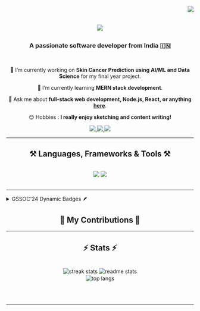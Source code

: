 <img align="right" src="https://visitor-badge.laobi.icu/badge?page_id=shrutika-vetal.shrutika-vetal" />

<h1 align="center">
    <img src="https://readme-typing-svg.herokuapp.com/?font=Righteous&size=35&center=true&vCenter=true&width=500&height=70&duration=4000&lines=Hi+There!+👋;+I'm+Shrutika+Vetal!;" />
</h1>

<h3 align="center">A passionate software developer from India 🇮🇳</h3>

<br/>

<div align="center">
 
 🔭 I’m currently working on **Skin Cancer Prediction using AI/ML and Data Science** for my final year project.
 
 🌱 I’m currently learning **MERN stack development**.

💬 Ask me about **full-stack web development, Node.js, React, or anything [here](https://github.com/Shrutika006/Shrutika006/issues)**.

😊 Hobbies : **I really enjoy sketching and content writing!**

 </div>
 
<div align="center"> 
  <a href="mailto:shrutika.vetal06@gmail.com">
    <img src="https://img.shields.io/badge/Gmail-333333?style=for-the-badge&logo=gmail&logoColor=red" />
  </a>
  <a href="https://linkedin.com/in/shrutika-vetal-738492235" target="_blank">
    <img src="https://img.shields.io/badge/LinkedIn-0077B5?style=for-the-badge&logo=linkedin&logoColor=white" target="_blank" />
  </a>
  <a href="https://github.com/Shrutika006" target="_blank">
     <img src="https://img.shields.io/badge/GitHub-181717?style=for-the-badge&logo=github&logoColor=white" target="_blank" /> 
  </a>
</div>

<hr/>
 
<h2 align="center">⚒️ Languages, Frameworks & Tools ⚒️</h2>
<br/>
<div align="center">
    <img src="https://skillicons.dev/icons?i=react,bootstrap,html,css,vscode,github,git" />
    <img src="https://skillicons.dev/icons?i=nodejs,python,javascript,express,mongodb,c,java,mysql" /><br>
</div>

<br/>
<hr/>

<details>	
 <summary>GSSOC'24 Dynamic Badges 🪶</summary>
<div style='display:flex; align-items:center; gap: 10px;' align='center'>
<a href="https://api.badgr.io/public/assertions/70OJPmyXRgeWIpSamWYx4Q?identity__email=shrutika.vetal06%40gmail.com">
<img src="postman_shrutika.png" width="100px" height="100px" />
<!--GSSoC 1st Explorer Badge on 60 points-->

<a href="https://gssoc.girlscript.tech/leaderboard" target="_blank">
<img src="https://github.com/user-attachments/assets/c50c143c-678c-49cd-8d66-7e5642b94f02" width="96"/>
</a>

<!--GSSoC 2nd Adventurer Badge on 140 points-->

<a href="https://gssoc.girlscript.tech/leaderboard" target="_blank">
    <img src="https://github.com/user-attachments/assets/e2f91c6c-b719-45aa-84d4-7d1dae58d8c4" width="96"/>
</a>

<!--GSSoC 3rd Trailblazer Badge on 200 points-->

<a href="https://gssoc.girlscript.tech/leaderboard" target="_blank">
<img src="https://github.com/user-attachments/assets/d01deebf-5e97-41cd-a18b-be55e156eb15" width="96"/>
</a>

<!--GSSoC 4th Summit Seeker Badge	on 300 points-->

<a href="https://gssoc.girlscript.tech/leaderboard" target="_blank">
<img src="https://github.com/user-attachments/assets/c2ed0f18-ae19-4b8e-b354-f92ded3f4493" width="96"/>
</a>

<!--GSSoC 5th Champion Badge on 500 points-->
<a href="https://gssoc.girlscript.tech/leaderboard">
<img src="https://gssoc.girlscript.tech/badges/5.png?imwidth=256" width="96" alt="GSSoC Badge">
</a>
</div>
</details>

<div align="center">
  <h2>🐍 My Contributions 🐍</h2>
<!--   ![snake gif](https://github.com/Shrutika006/Shrutika006/blob/output/github-contribution-grid-snake.gif) -->
</div>

<hr/>

<h2 align="center">⚡ Stats ⚡</h2>
<br>
<div align=center>
  <img width=390 src="https://github-readme-streak-stats-shrutika-vetal.vercel.app/?user=shrutika-vetal&count_private=true&theme=react&border_radius=10" alt="streak stats"/>
  <img width=390 src="https://github-readme-stats-shrutika-vetal.vercel.app/api?username=shrutika-vetal&count_private=true&show_icons=true&theme=react&rank_icon=github&border_radius=10" alt="readme stats" />
  <br/>
  <img width=325 align="center" src="https://github-readme-stats-shrutika-vetal.vercel.app/api/top-langs/?username=shrutika-vetal&hide=HTML&langs_count=8&layout=compact&theme=react&border_radius=10&size_weight=0.5&count_weight=0.5&exclude_repo=github-readme-stats" alt="top langs" />
</div>

<br/><br/>

<hr/>

<br/>
  
